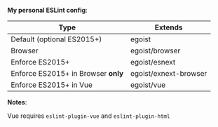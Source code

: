 **My personal ESLint config**:

|Type|Extends|
|---|---|
|Default (optional ES2015+)|egoist|
|Browser|egoist/browser|
|Enforce ES2015+|egoist/esnext|
|Enforce ES2015+ in Browser **only**|egoist/exnext-browser|
|Enforce ES2015+ in Vue|egoist/vue|

**Notes**:

Vue requires `eslint-plugin-vue` and `eslint-plugin-html`
